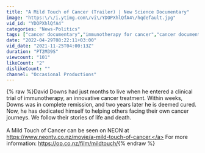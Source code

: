 ```yaml
---
title: "A Mild Touch of Cancer (Trailer) | New Science Documentary"
image: "https:\/\/i.ytimg.com\/vi\/YDOPXhlQfA4\/hqdefault.jpg"
vid_id: "YDOPXhlQfA4"
categories: "News-Politics"
tags: ["cancer documentary","immunotherapy for cancer","cancer documentary 2021"]
date: "2022-04-29T08:22:11+03:00"
vid_date: "2021-11-25T04:00:13Z"
duration: "PT2M39S"
viewcount: "101"
likeCount: "2"
dislikeCount: ""
channel: "Occasional Productions"
---
```

{% raw %}David Downs had just months to live when he entered a clinical trial of immunotherapy, an innovative cancer treatment. Within weeks, Downs was in complete remission, and two years later he is deemed cured. Now, he has dedicated himself to helping others facing their own cancer journeys. We follow their stories of life and death.<br /><br />A Mild Touch of Cancer can be seen on NEON at <a rel="nofollow" target="blank" href="https://www.neontv.co.nz/movie/a-mild-touch-of-cancer.">https://www.neontv.co.nz/movie/a-mild-touch-of-cancer.</a> For more information: <a rel="nofollow" target="blank" href="https://op.co.nz/film/mildtouch/">https://op.co.nz/film/mildtouch/</a>{% endraw %}
